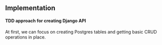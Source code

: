 ## Implementation

#### TDD approach for creating Django API

At first, we can focus on creating Postgres tables and getting basic CRUD operations in place.
